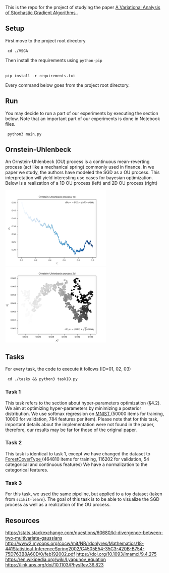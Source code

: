 This is the repo for the project of studying the paper <a href="https://arxiv.org/pdf/1602.02666.pdf"> A Variational Analysis of Stochastic Gradient Algorithms </a>. 
## Setup  
First move to the project root directory 

<code> cd ./VSGA </code>

Then install the requirements using <code>python-pip</code>

<code>
pip install -r requirements.txt
</code>

Every command below goes from the project root directory.

## Run
You may decide to run a part of our experiments by executing the section below. Note that an important part of our experiments is done in Notebook files.

<code> python3 main.py   </code>

## Ornstein-Uhlenbeck 
An Ornstein-Uhlenbeck (OU) process is a continuous mean-reverting process (act like a mechanical spring) commonly used in finance. 
In we paper we study, the authors have modeled the SGD as a OU process. This interpretation will yield interesting use cases for bayesian optimization.
Below is a realization of a 1D OU process (left) and 2D OU process (right) 

<img src="data/fig/ou1d.png" width="320px" height="240px"  alt="1D OU process"/><img src="data/fig/ou2d.png" width="320px" height="240px"  alt="2D OU process"/> 

## Tasks 
For every task, the code to execute it follows (ID=01, 02, 03)

<code> cd ./tasks && python3 taskID.py</code>

### Task 1

This task refers to the section about hyper-parameters optimization (§4.2). We aim at optimizing hyper-parameters by minimizing a posterior distribution. 
We use softmax regression on <a href="http://yann.lecun.com/exdb/mnist/"> MNIST </a> (50000 items for training, 10000 for validation, 784 features per item).
Please note that for this task, important details about the implementation were not found in the paper, therefore, our results may be far for those of the original paper. 

### Task 2
This task is identical to task 1, except we have changed the dataset to <a href="https://archive.ics.uci.edu/ml/datasets/covertype"> ForestCoverType </a> (464810 items for training, 116202 for validation, 54 categorical and continuous features) 
We have a normalization to the categorical features. 

### Task 3

For this task, we used the same pipeline, but applied to a toy dataset (taken from <code>scikit-learn</code>). The goal of this task is to be able to visualize the SGD process as well as a realization of the OU process. 
## Resources 

https://stats.stackexchange.com/questions/60680/kl-divergence-between-two-multivariate-gaussians
http://www2.myoops.org/cocw/mit/NR/rdonlyres/Mathematics/18-441Statistical-InferenceSpring2002/C4505E54-35C3-420B-B754-75D763B8A60D/0/feb192002.pdf
https://doi.org/10.1093/imamci/9.4.275
https://en.wikipedia.org/wiki/Lyapunov_equation
https://link.aps.org/doi/10.1103/PhysRev.36.823

